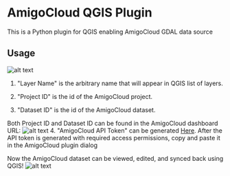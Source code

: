 # AmigoCloud QGIS Plugin
This is a Python plugin for QGIS enabling AmigoCloud GDAL data source

## Usage

![alt text](http://i.imgur.com/VNEvjq7.png)

1. "Layer Name" is the arbitrary name that will appear in QGIS list of layers.

2. "Project ID" is the id of the AmigoCloud project.
3. "Dataset ID" is the id of the AmigoCloud dataset. 

Both Project ID and Dataset ID can be found in the AmigoCloud dashboard URL:
![alt text](http://i.imgur.com/HGxciCh.png)
4. "AmigoCloud API Token" can be generated [Here](https://www.amigocloud.com/accounts/tokens/). After the API token is generated with required access permissions, copy and paste it in the AmigoCloud plugin dialog

Now the AmigoCloud dataset can be viewed, edited, and synced back using QGIS!
![alt text](http://i.imgur.com/u0fYAts.png)
